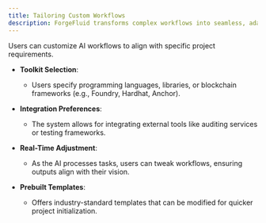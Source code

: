 ```yaml
---
title: Tailoring Custom Workflows
description: ForgeFluid transforms complex workflows into seamless, adaptive processes using advanced AI technologies, enabling efficient computational task management across diverse environments.
---
```


Users can customize AI workflows to align with specific project requirements.

- **Toolkit Selection**:

  - Users specify programming languages, libraries, or blockchain frameworks (e.g., Foundry, Hardhat, Anchor).

- **Integration Preferences**:

  - The system allows for integrating external tools like auditing services or testing frameworks.

- **Real-Time Adjustment**:

  - As the AI processes tasks, users can tweak workflows, ensuring outputs align with their vision.

- **Prebuilt Templates**:

  - Offers industry-standard templates that can be modified for quicker project initialization.
